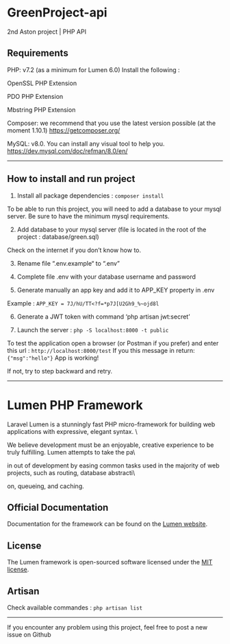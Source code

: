 # GreenProject-api 

2nd Aston project |  PHP API 


## Requirements 

PHP: v7.2 (as a minimum for Lumen 6.0)  Install the following : 

OpenSSL PHP Extension 

PDO PHP Extension 

Mbstring PHP Extension  

Composer: we recommend that you use the latest version possible (at the moment 1.10.1) 
https://getcomposer.org/

MySQL: v8.0. You can install any visual tool to help you. 
https://dev.mysql.com/doc/refman/8.0/en/

----------------------------------------------

## How to install and run project 
 
1. Install all package dependencies : 
`composer install`


To be able to run this project, you will need to add a database to your mysql server. 
Be sure to have the minimum mysql requirements.


2. Add database to your mysql server (file is located in the root of the project : database/green.sql)

Check on the internet if you don’t know how to.


3. Rename file “.env.example“ to “.env”


4. Complete file .env with your database username and password


5. Generate manually an app key and add it to APP_KEY property in .env

Example : `APP_KEY = 7J/hU/TT<?f=*p7J[U2Gh9_%~ojd8l`


6. Generate a JWT token with command ‘php artisan jwt:secret’


7. Launch the server :
`php -S localhost:8000 -t public`


To test the application open a browser (or Postman if you prefer) and enter this url :
`http://localhost:8000/test`
If you this message in return:
`{"msg":"hello"}`
App is working!

If not, try to step backward and retry.

----------------------------------------------


# Lumen PHP Framework 

 Laravel Lumen is a stunningly fast PHP micro-framework for building web applications with expressive, elegant syntax. \ 

We believe development must be an enjoyable, creative experience to be truly fulfilling. Lumen attempts to take the pa\ 

in out of development by easing common tasks used in the majority of web projects, such as routing, database abstracti\ 

on, queueing, and caching. 

## Official Documentation  

Documentation for the framework can be found on the [Lumen website](https://lumen.laravel.com/docs).  

## License 

The Lumen framework is open-sourced software licensed under the [MIT license](https://opensource.org/licenses/MIT). 

 
## Artisan 
 
Check available commandes : 
`php artisan list` 


---------------------------------------------- 

If you encounter any problem using this project, feel free to post a new issue on Github
